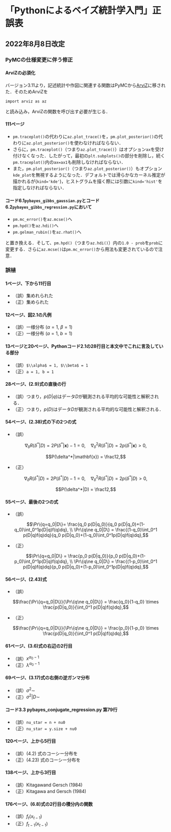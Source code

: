 # 「Pythonによるベイズ統計学入門」正誤表

## 2022年8月8日改定

### PyMCの仕様変更に伴う修正

#### ArviZの必須化

バージョン3.11より，記述統計や作図に関連する関数はPyMCから[ArviZ](https://arviz-devs.github.io/arviz/index.html)に移された．そのためArviZを

```IPython
import arviz as az
```

と読み込み，ArviZの関数を呼び出す必要が生じる．

#### 111ページ

+ `pm.traceplot()`の代わりに`az.plot_trace()`を，`pm.plot_posterior()`の代わりに`az.plot_posterior()`を使わなければならない．
+ さらに，`pm.traceplot()`（つまり`az.plot_trace()`）はオプション`ax`を受け付けなくなった．したがって，最初の`plt.subplots()`の部分を削除し，続く`pm.traceplot()`内の`ax=ax1`も削除しなければならない．
+ また，`pm.plot_posterior()`（つまり`az.plot_posterior()`）もオプション`kde_plot`を無視するようになった．デフォルトでは滑らかなカーネル推定が描かれるが(`kind='kde'`)，ヒストグラムを描く際には引数に`kind='hist'`を指定しなければならない．

#### コード6.1`pybayes_gibbs_gaussian.py`とコード6.2`pybayes_gibbs_regression.py`において

+ `pm.mc_error()`を`az.mcse()`へ
+ `pm.hpd()`を`az.hdi()`へ
+ `pm.gelman_rubin()`を`az.rhat()`へ

と置き換える．そして、`pm.hpd()`（つまり`az.hdi()`）内の`1.0 - prob`を`prob`に変更する．さらに`az.mcse()`は`pm.mc_error()`から用法も変更されているので注意．

### 誤植

#### 1ページ、下から11行目

+ （誤）集めれられた
+ （正）集められた

#### 12ページ、図2.1の凡例

+ （誤）一様分布 ($\alpha = 1$, $\beta = 1$)
+ （正）一様分布 ($a = 1$, $b = 1$)

#### 13ページと20ページ、Pythonコード2.1の28行目と本文中でこれに言及している部分

+ （誤）`$\\alpha$ = 1, $\\beta$ = 1`
+ （正）`a = 1, b = 1`

#### 28ページ、(2.9)式の直後の行

+ （誤）つまり，$p(D|q)$はデータ$D$が観測される平均的な可能性と解釈される．
+ （正）つまり，$p(D)$はデータ$D$が観測される平均的な可能性と解釈される．

#### 54ページ、(2.38)式の下の2つの式

+ （誤）

$$\nabla_\delta R(\delta^*|D) = 2P(\delta^*|\mathbf{x}) - 1 = 0,\quad\nabla_\delta^2 R(\delta^*|D) = 2p(\delta^*|\mathbf{x}) > 0,$$

$$P(\delta^*|\mathbf{x}) = \frac12,$$

+ （正）

$$\nabla_\delta R(\delta^*|D) = 2P(\delta^*|D) - 1 = 0,\quad\nabla_\delta^2 R(\delta^*|D) = 2p(\delta^*|D) > 0,$$

$$P(\delta^*|D) = \frac12,$$

#### 55ページ、最後の2つの式

+ （誤）

$$\Pr\{q=q_0|D\}= \frac{q_0 p(D|q_0)}{q_0 p(D|q_0)+(1-q_0)\int_0^1p(D|q)f(q)dq}, \\ \Pr\{q\ne q_0|D\} = \frac{(1-q_0)\int_0^1 p(D|q)f(q)dq}{q_0 p(D|q_0)+(1-q_0)\int_0^1p(D|q)f(q)dq},$$

+ （正）

$$\Pr\{q=q_0|D\} = \frac{p_0 p(D|q_0)}{p_0 p(D|q_0)+(1-p_0)\int_0^1p(D|q)f(q)dq}, \\ \Pr\{q\ne q_0|D\} = \frac{(1-p_0)\int_0^1 p(D|q)f(q)dq}{p_0 p(D|q_0)+(1-p_0)\int_0^1p(D|q)f(q)dq},$$

#### 56ページ、(2.43)式

+ （誤）

$$\frac{\Pr\{q=q_0|D\}}{\Pr\{q\ne q_0|D\}} = \frac{q_0}{1-q_0} \times \frac{p(D|q_0)}{\int_0^1 p(D|q)f(q)dq},$$

+ （正）

$$\frac{\Pr\{q=q_0|D\}}{\Pr\{q\ne q_0|D\}} = \frac{p_0}{1-p_0} \times \frac{p(D|q_0)}{\int_0^1 p(D|q)f(q)dq},$$


#### 61ページ、(3.6)式の右辺の2行目

+ （誤）$x^{\alpha_0-1}$
+ （正）$\lambda^{\alpha_0-1}$

#### 69ページ、(3.17)式の右側の逆ガンマ分布

+ （誤）$\sigma^2\sim$
+ （正）$\sigma^2|D\sim$

#### コード3.3 pybayes\_conjugate\_regression.py 第79行

+ （誤）`nu_star = n + nu0`
+ （正）`nu_star = y.size + nu0`

#### 120ページ、上から5行目

+ （誤）(4.2) 式のコーシー分布を
+ （正）(4.23) 式のコーシー分布を

#### 138ページ、上から3行目

+ （誤）Kitagawand Gersch (1984)
+ （正）Kitagawa and Gersch (1984)

#### 176ページ、(6.8)式の2行目の積分内の関数

+ （誤）$f_t(x_{t-1})$
+ （正）$f_{t-1}(x_{t-1})$

